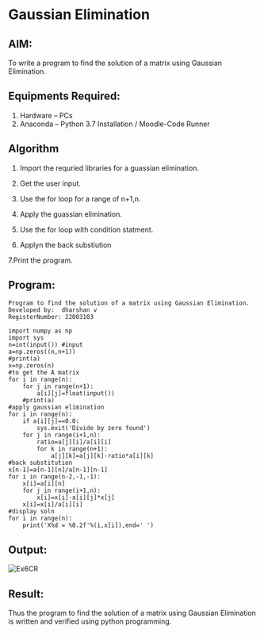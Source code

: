 # Gaussian Elimination

## AIM:
To write a program to find the solution of a matrix using Gaussian Elimination.
## Equipments Required:
1. Hardware – PCs
2. Anaconda – Python 3.7 Installation / Moodle-Code Runner

## Algorithm


1. Import the requried libraries for a guassian elimination.

2. Get the user input.

3. Use the for loop for a range of n+1,n.

4. Apply the guassian elimination.

5. Use the for loop with condition statment.

6. Applyn the back substiution

7.Print the program.

## Program:
```pythone
Program to find the solution of a matrix using Gaussian Elimination.
Developed by:  dharshan v
RegisterNumber: 22003103

import numpy as np
import sys 
n=int(input()) #input
a=np.zeros((n,n+1))
#print(a)
x=np.zeros(n)
#to get the A matrix
for i in range(n):
    for j in range(n+1):
        a[i][j]=float(input())
    #print(a)
#apply gaussian elimination
for i in range(n):
    if a[i][j]==0.0:
        sys.exit('Divide by zero found')    
    for j in range(i+1,n):
        ratio=a[j][i]/a[i][i]
        for k in range(n+1):
            a[j][k]=a[j][k]-ratio*a[i][k]
#back substitution
x[n-1]=a[n-1][n]/a[n-1][n-1] 
for i in range(n-2,-1,-1):
    x[i]=a[i][n]
    for j in range(i+1,n):
        x[i]=x[i]-a[i][j]*x[j]
    x[i]=x[i]/a[i][i]
#display soln
for i in range(n):
    print('X%d = %0.2f'%(i,x[i]),end=' ')
```
## Output:

![Ex6CR](https://user-images.githubusercontent.com/113497491/192081943-6a060955-7725-4207-998f-87b6fca67000.png)





## Result:
Thus the program to find the solution of a matrix using Gaussian Elimination is written and verified using python programming.

